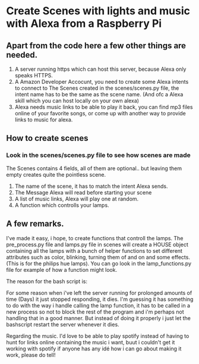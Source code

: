# Create Scenes with lights and music with Alexa from a Raspberry Pi



## Apart from the code here a few other things are needed.

1. A server running https which can host this server, because Alexa only speaks HTTPS. 
2. A Amazon Developer Accocunt, you need to create some Alexa intents to connect to 
   The Scenes created in the scenes/scenes.py file, the intent name has to be the 
   same as the scene name. (And ofc a Alexa skill which you can host locally on your own alexa)
3. Alexa needs music links to be able to play it back, you can find mp3 files online of your favorite
   songs, or come up with another way to provide links to music for alexa. 

## How to create scenes

### Look in the scenes/scenes.py file to see how scenes are made

The Scenes contains 4 fields, all of them are optional.. but leaving them empty creates quite the 
pointless scene.
1. The name of the scene, it has to match the intent Alexa sends.
2. The Message Alexa will read before starting your scene
3. A list of music links, Alexa will play one at random.
4. A function which controlls your lamps.


## A few remarks. 

I've made it easy, i hope, to create functions that controll the lamps.
The pre_process.py file and lamps.py file in scenes will create a HOUSE object 
containing all the lamps with a bunch of helper functions to set different 
attributes such as color, blinking, turning them of and on and some effects.
(This is for the philips hue lamps). You can go look in the lamp_functions.py 
file for example of how a function might look. 


The reason for the bash script is: 

For some reason when i've left the server running for prolonged  amounts of time (Days)
it just stopped responding, it dies. I'm guessing it has something to do with the way 
i handle calling the lamp function, it has to be called in a new process so not to block
the rest of the program and i'm perhaps not handling that in a good manner. But instead of doing it properly i just let the bashscript restart the server whenever it dies. 


Regarding the music. I'd love to be able to play spotify instead of having to hunt for
links online containing the music i want, buut i couldn't get it working with spotify if anyone has any idé how i can go about making it work, please do tell! 


